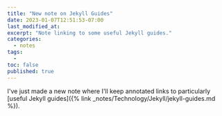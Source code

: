 ```yaml
---
title: "New note on Jekyll Guides"
date: 2023-01-07T12:51:53-07:00
last_modified_at:  
excerpt: "Note linking to some useful Jekyll guides."  
categories: 
  - notes
tags: 
  -   
toc: false
published: true
---
```

I've just made a new note where I'll keep annotated links to particularly [useful Jekyll guides]({% link _notes/Technology/Jekyll/jekyll-guides.md %}).  